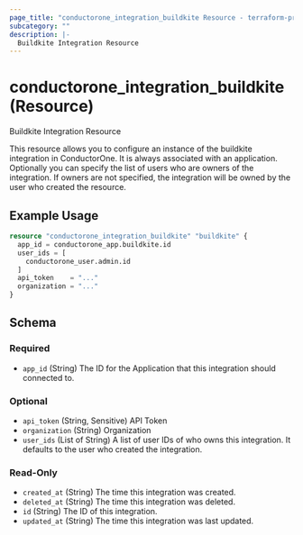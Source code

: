 ```yaml
---
page_title: "conductorone_integration_buildkite Resource - terraform-provider-conductorone"
subcategory: ""
description: |-
  Buildkite Integration Resource
---
```


# conductorone_integration_buildkite (Resource)

Buildkite Integration Resource

This resource allows you to configure an instance of the buildkite integration in ConductorOne.
It is always associated with an application. Optionally you can specify the list of users who are owners of the integration.
If owners are not specified, the integration will be owned by the user who created the resource.

## Example Usage

```terraform
resource "conductorone_integration_buildkite" "buildkite" {
  app_id = conductorone_app.buildkite.id
  user_ids = [
    conductorone_user.admin.id
  ]
  api_token    = "..."
  organization = "..."
}
```

<!-- schema generated by tfplugindocs -->
## Schema

### Required

- `app_id` (String) The ID for the Application that this integration should connected to.

### Optional

- `api_token` (String, Sensitive) API Token
- `organization` (String) Organization
- `user_ids` (List of String) A list of user IDs of who owns this integration. It defaults to the user who created the integration.

### Read-Only

- `created_at` (String) The time this integration was created.
- `deleted_at` (String) The time this integration was deleted.
- `id` (String) The ID of this integration.
- `updated_at` (String) The time this integration was last updated.

